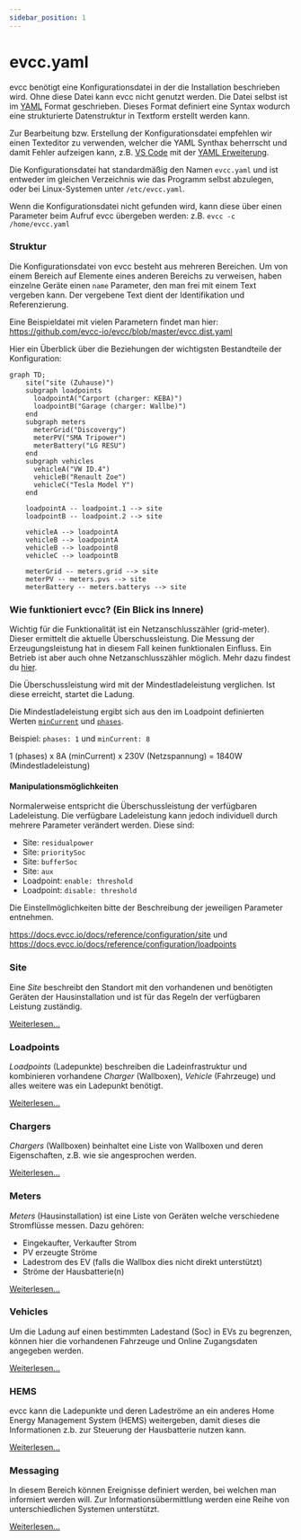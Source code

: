 ```yaml
---
sidebar_position: 1
---
```


# evcc.yaml

evcc benötigt eine Konfigurationsdatei in der die Installation beschrieben wird. Ohne diese Datei kann evcc nicht genutzt werden. Die Datei selbst ist im [YAML](https://de.wikipedia.org/wiki/YAML) Format geschrieben. Dieses Format definiert eine Syntax wodurch eine strukturierte Datenstruktur in Textform erstellt werden kann.

Zur Bearbeitung bzw. Erstellung der Konfigurationsdatei empfehlen wir einen Texteditor zu verwenden, welcher die YAML Synthax beherrscht und damit Fehler aufzeigen kann, z.B. [VS Code](https://code.visualstudio.com) mit der [YAML Erweiterung](https://marketplace.visualstudio.com/items?itemName=redhat.vscode-yaml).

Die Konfigurationsdatei hat standardmäßig den Namen `evcc.yaml` und ist entweder im gleichen Verzeichnis wie das Programm selbst abzulegen, oder bei Linux-Systemen unter `/etc/evcc.yaml`.

Wenn die Konfigurationsdatei nicht gefunden wird, kann diese über einen Parameter beim Aufruf evcc übergeben werden: z.B. `evcc -c /home/evcc.yaml`

### Struktur

Die Konfigurationsdatei von evcc besteht aus mehreren Bereichen. Um von einem Bereich auf Elemente eines anderen Bereichs zu verweisen, haben einzelne Geräte einen `name` Parameter, den man frei mit einem Text vergeben kann. Der vergebene Text dient der Identifikation und Referenzierung.

Eine Beispieldatei mit vielen Parametern findet man hier: https://github.com/evcc-io/evcc/blob/master/evcc.dist.yaml

Hier ein Überblick über die Beziehungen der wichtigsten Bestandteile der Konfiguration:

```mermaid
graph TD;
    site("site (Zuhause)")
    subgraph loadpoints
      loadpointA("Carport (charger: KEBA)")
      loadpointB("Garage (charger: Wallbe)")
    end
    subgraph meters
      meterGrid("Discovergy")
      meterPV("SMA Tripower")
      meterBattery("LG RESU")
    end
    subgraph vehicles
      vehicleA("VW ID.4")
      vehicleB("Renault Zoe")
      vehicleC("Tesla Model Y")
    end

    loadpointA -- loadpoint.1 --> site
    loadpointB -- loadpoint.2 --> site

    vehicleA --> loadpointA
    vehicleB --> loadpointA
    vehicleB --> loadpointB
    vehicleC --> loadpointB

    meterGrid -- meters.grid --> site
    meterPV -- meters.pvs --> site
    meterBattery -- meters.batterys --> site

```

### Wie funktioniert evcc? (Ein Blick ins Innere)

Wichtig für die Funktionalität ist ein Netzanschlusszähler (grid-meter). Dieser ermittelt die aktuelle Überschussleistung.
Die Messung der Erzeugungsleistung hat in diesem Fall keinen funktionalen Einfluss.
Ein Betrieb ist aber auch ohne Netzanschlusszähler möglich. Mehr dazu findest du [hier](/docs/faq#einrichtung).

Die Überschussleistung wird mit der Mindestladeleistung verglichen. Ist diese erreicht, startet die Ladung.

Die Mindestladeleistung ergibt sich aus den im Loadpoint definierten Werten [`minCurrent`](/docs/reference/configuration/loadpoints) und [`phases`](/docs/reference/configuration/loadpoints).

Beispiel: `phases: 1` und `minCurrent: 8`

1 (phases) x 8A (minCurrent) x 230V (Netzspannung) = 1840W (Mindestladeleistung)

#### Manipulationsmöglichkeiten

Normalerweise entspricht die Überschussleistung der verfügbaren Ladeleistung. Die verfügbare Ladeleistung kann jedoch individuell durch mehrere Parameter verändert werden. Diese sind:

- Site: `residualpower`
- Site: `prioritySoc`
- Site: `bufferSoc`
- Site: `aux`
- Loadpoint: `enable: threshold`
- Loadpoint: `disable: threshold`

Die Einstellmöglichkeiten bitte der Beschreibung der jeweiligen Parameter entnehmen.

https://docs.evcc.io/docs/reference/configuration/site und https://docs.evcc.io/docs/reference/configuration/loadpoints

### Site

Eine _Site_ beschreibt den Standort mit den vorhandenen und benötigten Geräten der Hausinstallation und ist für das Regeln der verfügbaren Leistung zuständig.

[Weiterlesen...](site)

### Loadpoints

_Loadpoints_ (Ladepunkte) beschreiben die Ladeinfrastruktur und kombinieren vorhandene _Charger_ (Wallboxen), _Vehicle_ (Fahrzeuge) und alles weitere was ein Ladepunkt benötigt.

[Weiterlesen...](loadpoints)

### Chargers

_Chargers_ (Wallboxen) beinhaltet eine Liste von Wallboxen und deren Eigenschaften, z.B. wie sie angesprochen werden.

[Weiterlesen...](chargers)

### Meters

_Meters_ (Hausinstallation) ist eine Liste von Geräten welche verschiedene Stromflüsse messen. Dazu gehören:

- Eingekaufter, Verkaufter Strom
- PV erzeugte Ströme
- Ladestrom des EV (falls die Wallbox dies nicht direkt unterstützt)
- Ströme der Hausbatterie(n)

[Weiterlesen...](meters)

### Vehicles

Um die Ladung auf einen bestimmten Ladestand (Soc) in EVs zu begrenzen, können hier die vorhandenen Fahrzeuge und Online Zugangsdaten angegeben werden.

[Weiterlesen...](vehicles)

### HEMS

evcc kann die Ladepunkte und deren Ladeströme an ein anderes Home Energy Management System (HEMS) weitergeben, damit dieses die Informationen z.b. zur Steuerung der Hausbatterie nutzen kann.

[Weiterlesen...](hems)

### Messaging

In diesem Bereich können Ereignisse definiert werden, bei welchen man informiert werden will. Zur Informationsübermittlung werden eine Reihe von unterschiedlichen Systemen unterstützt.

[Weiterlesen...](messaging)
